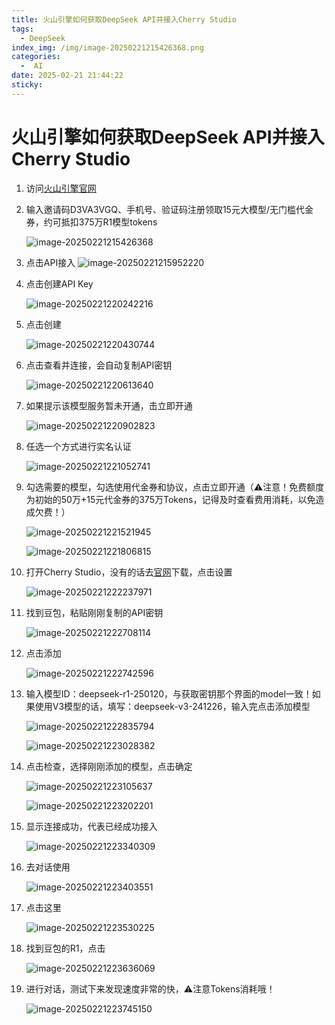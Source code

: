 ```yaml
---
title: 火山引擎如何获取DeepSeek API并接入Cherry Studio
tags:
  - DeepSeek
index_img: /img/image-20250221215426368.png
categories:
  -  AI
date: 2025-02-21 21:44:22
sticky:
---
```


# 火山引擎如何获取DeepSeek API并接入Cherry Studio

1. 访问[火山引擎官网](https://www.volcengine.com/experience/ark?utm_term=202502dsinvite&ac=DSASUQY5&rc=D3VA3VGQ)

2. 输入邀请码D3VA3VGQ、手机号、验证码注册领取15元大模型/无门槛代金券，约可抵扣375万R1模型tokens

   ![image-20250221215426368](./img/image-20250221215426368.png)

3. 点击API接入
   ![image-20250221215952220](./img/image-20250221215952220.png)

4. 点击创建API Key

   ![image-20250221220242216](./img/image-20250221220242216.png)

5. 点击创建

   ![image-20250221220430744](./img/image-20250221220430744.png)

6. 点击查看并连接，会自动复制API密钥

   ![image-20250221220613640](./img/image-20250221220613640.png)

7. 如果提示该模型服务暂未开通，击立即开通

   ![image-20250221220902823](./img/image-20250221220902823.png)

8. 任选一个方式进行实名认证

   ![image-20250221221052741](./img/image-20250221221052741.png)

9. 勾选需要的模型，勾选使用代金券和协议，点击立即开通（⚠️注意！免费额度为初始的50万+15元代金券的375万Tokens，记得及时查看费用消耗，以免造成欠费！）

   ![image-20250221221521945](./img/image-20250221221521945.png)

   ![image-20250221221806815](./img/image-20250221221806815.png)

10. 打开Cherry Studio，没有的话去[官网](https://cherry-ai.com/)下载，点击设置

    ![image-20250221222237971](./img/image-20250221222237971.png)

11. 找到豆包，粘贴刚刚复制的API密钥

    ![image-20250221222708114](./img/image-20250221222708114.png)

12. 点击添加

    ![image-20250221222742596](./img/image-20250221222742596.png)

13. 输入模型ID：deepseek-r1-250120，与获取密钥那个界面的model一致！如果使用V3模型的话，填写：deepseek-v3-241226，输入完点击添加模型

    ![image-20250221222835794](./img/image-20250221222835794.png)

    ![image-20250221223028382](./img/image-20250221223028382.png)

14. 点击检查，选择刚刚添加的模型，点击确定

    ![image-20250221223105637](./img/image-20250221223105637.png)

    ![image-20250221223202201](./img/image-20250221223202201.png)

15. 显示连接成功，代表已经成功接入

    ![image-20250221223340309](./img/image-20250221223340309.png)

16. 去对话使用

    ![image-20250221223403551](./img/image-20250221223403551.png)

17. 点击这里

    ![image-20250221223530225](./img/image-20250221223530225.png)

18. 找到豆包的R1，点击

    ![image-20250221223636069](./img/image-20250221223636069.png)

19. 进行对话，测试下来发现速度非常的快，⚠️注意Tokens消耗哦！

    ![image-20250221223745150](./img/image-20250221223745150.png)
